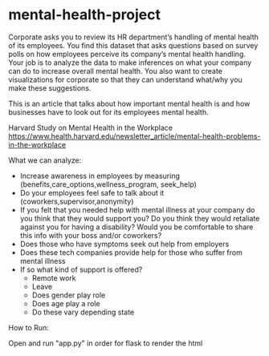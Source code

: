 # mental-health-project

Corporate asks you to review its HR department’s handling of mental health of its employees. You find this dataset that asks questions based on survey polls on how employees perceive its company’s mental health handling. Your job is to analyze the data to make inferences on what your company can do to increase overall mental health. You also want to create visualizations for corporate so that they can understand what/why you make these suggestions.

This is an article that talks about how important mental health is and how businesses have to look out for its employees mental health.

Harvard Study on Mental Health in the Workplace
https://www.health.harvard.edu/newsletter_article/mental-health-problems-in-the-workplace

What we can analyze:
- Increase awareness in employees by measuring
  (benefits,care_options,wellness_program, seek_help)
- Do your employees feel safe to talk about it
  (coworkers,supervisor,anonymity)
- If you felt that you needed help with mental illness at your company do you think that they would support you? Do you think they would retaliate against you for having a     disability? Would you be comfortable to share this info with your boss and/or coworkers?
- Does those who have symptoms seek out help from employers
- Does these tech companies provide help for those who suffer from mental illness  
- If so what kind of support is offered?
    - Remote work
    - Leave
    - Does gender play role
    - Does age play a role
    - Do these vary depending state

How to Run:

Open and run "app.py" in order for flask to render the html